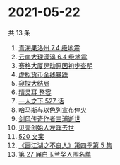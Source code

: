 # 2021-05-22

共 13 条

<!-- BEGIN -->
<!-- 最后更新时间 Sat May 22 2021 11:19:51 GMT+0800 (China Standard Time) -->

1. [青海果洛州 7.4 级地震](https://www.zhihu.com/search?q=青海地震)
2. [云南大理漾濞 6.4 级地震](https://www.zhihu.com/search?q=云南地震)
3. [赛格大厦晃动原因初步查明](https://www.zhihu.com/search?q=赛格大厦)
4. [虚拟货币全线暴跌](https://www.zhihu.com/search?q=币圈崩盘)
5. [窥探大结局](https://www.zhihu.com/search?q=窥探)
6. [精灵耳 整容](https://www.zhihu.com/search?q=精灵耳)
7. [一人之下 527 话](https://www.zhihu.com/search?q=一人之下)
8. [哈马斯与以色列宣布停火](https://www.zhihu.com/search?q=以色列哈马斯)
9. [剑风传奇作者三浦逝世](https://www.zhihu.com/search?q=剑风传奇)
10. [贝壳创始人左晖去世](https://www.zhihu.com/search?q=贝壳创始人去世)
11. [520 文案](https://www.zhihu.com/search?q=520文案)
12. [《画江湖之不良人》第四季第 5 集](https://www.zhihu.com/search?q=画江湖之不良人第四季)
13. [第 27 届白玉兰奖入围名单](https://www.zhihu.com/search?q=白玉兰奖)

<!-- END -->

